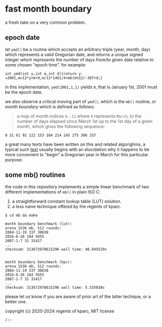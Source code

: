 # fast month boundary

a fresh take on a very common problem.

## epoch date

let `ymd()` be a routine which accepts an arbitrary triple (year, month, day) which represents a valid Gregorian date, and returns a unique signed integer which represents the number of days from/to given date relative to some chosen "epoch time". for example:

```
int ymd(int y,int m,int d){return y-=2001,m=12*y+m+9,m/12*1461/4+mb(m%12)-307+d;}
```

in this implementation, `ymd(2001,1,1)` yields `0`, that is January 1st, 2001 must be the epoch date.

we also observe a critical moving part of `ymd()`, which is the `mb()` routine, or _month boundary_ which is defined as follows:

> a map of month indices `0..11` where `0` represents `March`, to the number of days elapsed since March 1st up to
  the 1st day of a given month, which gives the following sequence:

```
0 31 61 92 122 153 184 214 245 275 306 337
```

a great many texts have been written on this and related algorighms, a typical such [text](https://howardhinnant.github.io/date_algorithms.html) usually begins with an elucidation why it happens to be more convenient to "begin" a Gregorian year in March for this particular purpose.

## some mb() routines

the code in this repository implements a simple linear benchmark of two different implementations of `mb()` in plain ISO C:

 1. a straightforward constant lookup table (LUT) solution.
 2. a less naive technique offered by the regents of kparc.

```
$ cd mb && make

month boundary benchmark (lut):
arena 1536 mb, 512 rounds:
2084-11-19 337 30638
2016-6-26 184 5655
2087-1-7 31 31417
...
checksum: 313672978615296 wall time: 40.845529s


month boundary benchmark (kpc):
arena 1536 mb, 512 rounds:
2084-11-19 337 30638
2016-6-26 184 5655
2087-1-7 31 31417
...
checksum: 313672978615296 wall time: 5.535038s

```

please let us know if you are aware of prior art of the latter techique, or a better one.


copyright (c) 2020-2024 regents of kparc, MIT license

`/:~`
